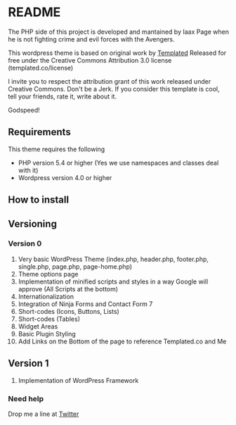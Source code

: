 # README #

The PHP side of this project is developed and mantained by Iaax Page when he is not fighting crime and evil forces with the Avengers.
 
This wordpress theme is based on original work by [Templated](http://templated.co)
Released for free under the Creative Commons Attribution 3.0 license (templated.co/license)

I invite you to respect the attribution grant of this work released under Creative Commons. Don't be a Jerk.
If you consider this template is cool, tell your friends, rate it, write about it. 

Godspeed! 

## Requirements ##

This theme requires the following

* PHP version 5.4 or higher (Yes we use namespaces and classes deal with it)
* Wordpress version 4.0 or higher


## How to install ##


## Versioning ##

### Version 0 ###

1. Very basic WordPress Theme (index.php, header.php, footer.php, single.php, page.php, page-home.php)
2. Theme options page
3. Implementation of minified scripts and styles in a way Google will approve (All Scripts at the bottom)
4. Internationalization
5. Integration of Ninja Forms and Contact Form 7
6. Short-codes (Icons, Buttons, Lists)
7. Short-codes (Tables)
8. Widget Areas
9. Basic Plugin Styling
10. Add Links on the Bottom of the page to reference Templated.co and Me

## Version 1 ##

1. Implementation of WordPress Framework


### Need help ###
Drop me a line at [Twitter](https://twitter.com/iaaxpage)

